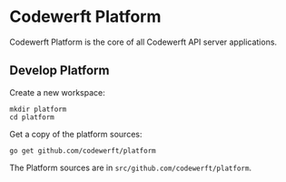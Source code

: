 # Codewerft Platform
Codewerft Platform is the core of all Codewerft API server applications.


## Develop Platform

Create a new workspace:

```
mkdir platform
cd platform
```

Get a copy of the platform sources:

```
go get github.com/codewerft/platform
```

The Platform sources are in `src/github.com/codewerft/platform`.